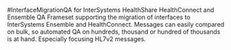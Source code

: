  #InterfaceMigrationQA for InterSystems HealthShare HealthConnect and Ensemble
QA Frameset supporting the migration of interfaces to InterSystems Ensemble and HealthConnect.
Messages can easily compared on bulk, so automated QA on hundreds, thousand or hundred of thousands is at hand. Especially focusing HL7v2 messages.
